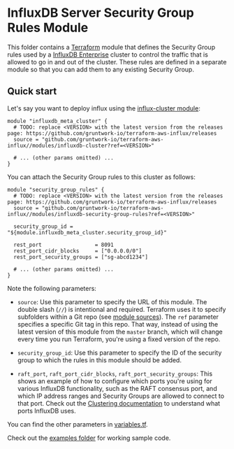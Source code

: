 # InfluxDB Server Security Group Rules Module

This folder contains a [Terraform](https://www.terraform.io/) module that defines the Security Group rules used by a 
[InfluxDB Enterprise](https://www.influxdata.com/time-series-platform/influxdb/) cluster to control the traffic that is allowed to go in and out of the cluster. 
These rules are defined in a separate module so that you can add them to any existing Security Group. 

## Quick start

Let's say you want to deploy influx using the [influx-cluster 
module](https://github.com/gruntwork-io/terraform-aws-influx/blob/master/modules/influx-cluster): 

```hcl
module "influxdb_meta_cluster" {
  # TODO: replace <VERSION> with the latest version from the releases page: https://github.com/gruntwork-io/terraform-aws-influx/releases
  source = "github.com/gruntwork-io/terraform-aws-influx//modules/influxdb-cluster?ref=<VERSION>"

  # ... (other params omitted) ...
}
```

You can attach the Security Group rules to this cluster as follows:

```hcl
module "security_group_rules" {
  # TODO: replace <VERSION> with the latest version from the releases page: https://github.com/gruntwork-io/terraform-aws-influx/releases
  source = "github.com/gruntwork-io/terraform-aws-influx//modules/influxdb-security-group-rules?ref=<VERSION>"

  security_group_id = "${module.influxdb_meta_cluster.security_group_id}"
  
  rest_port                 = 8091
  rest_port_cidr_blocks     = ["0.0.0.0/0"]
  rest_port_security_groups = ["sg-abcd1234"]
  
  # ... (other params omitted) ...
}
```

Note the following parameters:

* `source`: Use this parameter to specify the URL of this module. The double slash (`//`) is intentional 
  and required. Terraform uses it to specify subfolders within a Git repo (see [module 
  sources](https://www.terraform.io/docs/modules/sources.html)). The `ref` parameter specifies a specific Git tag in 
  this repo. That way, instead of using the latest version of this module from the `master` branch, which 
  will change every time you run Terraform, you're using a fixed version of the repo.

* `security_group_id`: Use this parameter to specify the ID of the security group to which the rules in this module
  should be added.

* `raft_port`, `raft_port_cidr_blocks`, `raft_port_security_groups`: This shows an example of how to configure which 
  ports you're using for various InfluxDB functionality, such as the RAFT consensus port, and which IP address ranges and 
  Security Groups are allowed to connect to that port. Check out the [Clustering 
  documentation](https://docs.influxdata.com/enterprise_influxdb/v1.6/concepts/clustering) to understand
  what ports InfluxDB uses.
  
You can find the other parameters in [variables.tf](variables.tf).

Check out the [examples folder](https://github.com/gruntwork-io/terraform-aws-influx/blob/master/examples) for 
working sample code.
